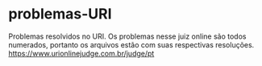 # problemas-URI
Problemas resolvidos no URI.
Os problemas nesse juiz online são todos numerados, portanto os arquivos estão com suas respectivas resoluções.
https://www.urionlinejudge.com.br/judge/pt

